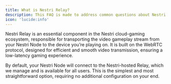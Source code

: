 ```yaml
---
title: What is Nestri Relay?
description: This FAQ is made to address common questions about Nestri Node, the container which runs your games. Whether you're curious about compatibility, setup, or performance, you'll find answers to help you get started.
icon: 'lucide:info'
---
```


Nestri Relay is an essential component in the Nestri cloud-gaming ecosystem, responsible for transporting the video gameplay stream from your Nestri Node to the device you’re playing on. It is built on the WebRTC protocol, designed for efficient and smooth video transmission, ensuring a low-latency gaming experience.

By default, your Nestri Node will connect to the Nestri-hosted Relay, which we manage and is available for all users. This is the simplest and most straightforward option, requiring no additional configuration on your end.

